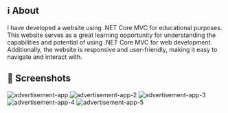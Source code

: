 ## **ℹ️ About**
  I have developed a website using .NET Core MVC for educational purposes. 
This website serves as a great learning opportunity for understanding the capabilities and potential of using .NET Core MVC for web development. Additionally, the website is responsive and user-friendly, making it easy to navigate and interact with.
## **📸 Screenshots**
![advertisement-app](https://user-images.githubusercontent.com/57464067/212570987-1cafd707-1f72-4e95-b607-e5260c88db29.png)
![advertisement-app-2](https://user-images.githubusercontent.com/57464067/212570989-fe043867-b724-4496-a4c1-db87b04eeb6d.png)
![advertisement-app-3](https://user-images.githubusercontent.com/57464067/212570988-41a5164b-acb6-43cf-b3a9-889736107158.png)
![advertisement-app-4](https://user-images.githubusercontent.com/57464067/212570992-925b761d-3b89-4187-93a1-26354f7367ab.png)
![advertisement-app-5](https://user-images.githubusercontent.com/57464067/212571001-aa98a845-1212-427f-88c5-258223cc5207.png)
